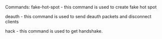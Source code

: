 Commands:
fake-hot-spot - this command is used to create fake hot spot

deauth - this command is used to send deauth packets and disconnect clients

hack - this command is used to get handshake.